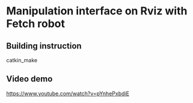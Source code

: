 # Manipulation interface on Rviz with Fetch robot


## Building instruction


catkin_make


## Video demo

https://www.youtube.com/watch?v=pYnhePxbdiE
